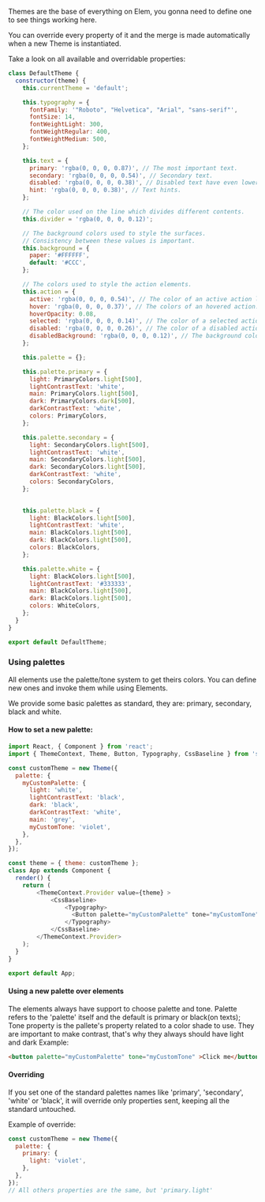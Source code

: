 Themes are the base of everything on Elem, you gonna need to define one to see things working here.

You can override every property of it and the merge is made automatically when a new Theme is instantiated.

Take a look on all available and overridable properties:

```js
class DefaultTheme {
  constructor(theme) {
    this.currentTheme = 'default';

    this.typography = {
      fontFamily: '"Roboto", "Helvetica", "Arial", "sans-serif"',
      fontSize: 14,
      fontWeightLight: 300,
      fontWeightRegular: 400,
      fontWeightMedium: 500,
    };

    this.text = {
      primary: 'rgba(0, 0, 0, 0.87)', // The most important text.
      secondary: 'rgba(0, 0, 0, 0.54)', // Secondary text.
      disabled: 'rgba(0, 0, 0, 0.38)', // Disabled text have even lower visual prominence.
      hint: 'rgba(0, 0, 0, 0.38)', // Text hints.
    };

    // The color used on the line which divides different contents.
    this.divider = 'rgba(0, 0, 0, 0.12)';

    // The background colors used to style the surfaces.
    // Consistency between these values is important.
    this.background = {
      paper: '#FFFFFF',
      default: '#CCC',
    };

    // The colors used to style the action elements.
    this.action = {
      active: 'rgba(0, 0, 0, 0.54)', // The color of an active action like an icon button.
      hover: 'rgba(0, 0, 0, 0.37)', // The colors of an hovered action.
      hoverOpacity: 0.08,
      selected: 'rgba(0, 0, 0, 0.14)', // The color of a selected action.
      disabled: 'rgba(0, 0, 0, 0.26)', // The color of a disabled action.
      disabledBackground: 'rgba(0, 0, 0, 0.12)', // The background color of a disabled action.
    };

    this.palette = {};

    this.palette.primary = {
      light: PrimaryColors.light[500],
      lightContrastText: 'white',
      main: PrimaryColors.light[500],
      dark: PrimaryColors.dark[500],
      darkContrastText: 'white',
      colors: PrimaryColors,
    };

    this.palette.secondary = {
      light: SecondaryColors.light[500],
      lightContrastText: 'white',
      main: SecondaryColors.light[500],
      dark: SecondaryColors.light[500],
      darkContrastText: 'white',
      colors: SecondaryColors,
    };

    
    this.palette.black = {
      light: BlackColors.light[500],
      lightContrastText: 'white',
      main: BlackColors.light[500],
      dark: BlackColors.light[500],
      colors: BlackColors,
    };

    this.palette.white = {
      light: BlackColors.light[500],
      lightContrastText: '#333333',
      main: BlackColors.light[500],
      dark: BlackColors.light[500],
      colors: WhiteColors,
    };
  }
}

export default DefaultTheme;


```

### Using palettes

All elements use the palette/tone system to get theirs colors. You can define new ones and invoke them while using Elements.

We provide some basic palettes as standard, they are: primary, secondary, black and white.

#### How to set a new palette:

```js
import React, { Component } from 'react';
import { ThemeContext, Theme, Button, Typography, CssBaseline } from 'store-front-ui';

const customTheme = new Theme({
  palette: {
    myCustomPalette: {
      light: 'white',
      lightContrastText: 'black',
      dark: 'black',
      darkContrastText: 'white',
      main: 'grey',
      myCustomTone: 'violet',
    },
  },
});

const theme = { theme: customTheme };
class App extends Component {
  render() {
    return (
        <ThemeContext.Provider value={theme} >
            <CssBaseline>
                <Typography>
                  <Button palette="myCustomPalette" tone="myCustomTone">Elem Button</Button>
                </Typography>
            </CssBaseline>
        </ThemeContext.Provider>
    );
  }
}

export default App;

```

#### Using a new palette over elements
The elements always have support to choose palette and tone. Palette refers to the 'palette' itself and the default is primary or black(on texts);
Tone property is the pallete's property related to a color shade to use. They are important to make contrast, that's why they always should have light and dark
Example:

```html
<button palette="myCustomPalette" tone="myCustomTone" >Click me</button>
```


#### Overriding
If you set one of the standard palettes names like 'primary', 'secondary', 'white' or 'black', it will override only properties sent, keeping all the standard untouched.

Example of override: 

```js
const customTheme = new Theme({
  palette: {
    primary: {
      light: 'violet',
    },
  },
});
// All others properties are the same, but 'primary.light'
```
